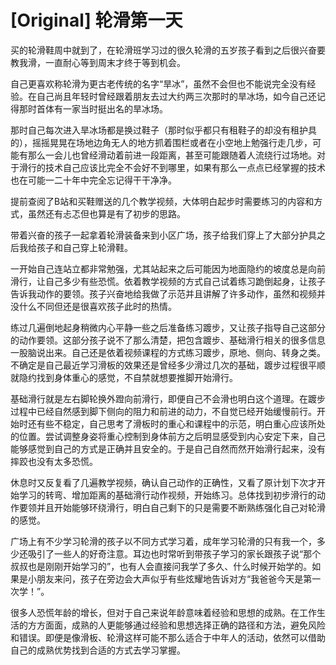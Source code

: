 # [Original] 轮滑第一天


买的轮滑鞋周中就到了，在轮滑班学习过的很久轮滑的五岁孩子看到之后很兴奋要教我滑，一直耐心等到周末才终于等到机会。

自己更喜欢称轮滑为更古老传统的名字“旱冰”，虽然不会但也不能说完全没有经验。在自己尚且年轻时曾经跟着朋友去过大约两三次那时的旱冰场，如今自己还记得那时首体有一家当时挺出名的旱冰场。

那时自己每次进入旱冰场都是换过鞋子（那时似乎都只有租鞋子的却没有租护具的），摇摇晃晃在场地边角无人的地方抓着围栏或者在小空地上勉强行走几步，可能有那么一会儿也曾经滑动着前进一段距离，甚至可能跟随着人流绕行过场地。对于滑行的技术自己应该比完全不会好不到哪里，如果有那么一点点已经掌握的技术也在可能一二十年中完全忘记得干干净净。

提前查阅了B站和买鞋赠送的几个教学视频，大体明白起步时需要练习的内容和方式，虽然还有忐忑但也算是有了初步的思路。

带着兴奋的孩子一起拿着轮滑装备来到小区广场，孩子给我们穿上了大部分护具之后我给孩子和自己穿上轮滑鞋。

一开始自己连站立都非常勉强，尤其站起来之后可能因为地面隐约的坡度总是向前滑行，让自己多少有些恐慌。依着教学视频的方式自己试着练习跪倒起身，让孩子告诉我动作的要领。孩子兴奋地给我做了示范并且讲解了许多动作，虽然和视频并没什么不同但还是很喜欢孩子此时的热情。

练过几遍倒地起身稍微内心平静一些之后准备练习踱步，又让孩子指导自己这部分的动作要领。这部分孩子说不了那么清楚，把包含踱步、基础滑行相关的很多信息一股脑说出来。自己还是依着视频课程的方式练习踱步，原地、侧向、转身之类。不确定是自己最近学习滑板的效果还是曾经多少滑过几次的基础，踱步过程很平顺就隐约找到身体重心的感觉，不自禁就想要推脚开始滑行。

基础滑行就是左右脚轮换外蹬向前滑行，即便自己不会滑也明白这个道理。在踱步过程中已经自然感到脚下侧向的阻力和前进的动力，不自觉已经开始缓慢前行。开始时还有些不稳定，自己思考了滑板时的重心和课程中的示范，明白重心应该所处的位置。尝试调整身姿将重心控制到身体前方之后明显感受到内心安定下来，自己能够感觉到自己的方式是正确并且安全的。于是自己自然而然开始滑行起来，没有摔跤也没有太多恐慌。

休息时又反复看了几遍教学视频，确认自己动作的正确性，又看了原计划下次才开始学习的转弯、增加距离的基础滑行动作视频，开始练习。总体找到初步滑行的动作要领并且开始能够环绕滑行，明白自己剩下的只是需要不断熟练强化自己对轮滑的感觉。

广场上有不少学习轮滑的孩子以不同方式学习着，成年学习轮滑的只有我一个，多少还吸引了一些人的好奇注意。耳边也时常听到带孩子学习的家长跟孩子说“那个叔叔也是刚刚开始学习的”，也有人会直接问我学了多久、什么时候开始学的。如果是小朋友来问，孩子在旁边会大声似乎有些炫耀地告诉对方“我爸爸今天是第一次学！”。

很多人恐慌年龄的增长，但对于自己来说年龄意味着经验和思想的成熟。在工作生活的方方面面，成熟的人更能够通过经验和思想选择正确的路径和方法，避免风险和错误。即便是像滑板、轮滑这样可能不那么适合于中年人的活动，依然可以借助自己的成熟优势找到合适的方式去学习掌握。

